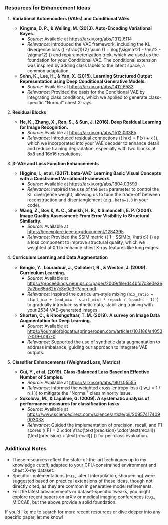 ### Resources for Enhancement Ideas

1. **Variational Autoencoders (VAEs) and Conditional VAEs**
   - **Kingma, D. P., & Welling, M. (2013). Auto-Encoding Variational Bayes.**  
     - *Source*: Available at https://arxiv.org/abs/1312.6114  
     - *Relevance*: Introduced the VAE framework, including the KL divergence loss (\( -\frac{1}{2} \sum (1 + \log(\sigma^2) - \mu^2 - \sigma^2) \)) and reparameterization trick, which we used as the foundation for your Conditional VAE. The conditional extension was inspired by adding class labels to the latent space, a common adaptation.
   - **Sohn, K., Lee, H., & Yan, X. (2015). Learning Structured Output Representation using Deep Conditional Generative Models.**  
     - *Source*: Available at https://arxiv.org/abs/1412.6583  
     - *Relevance*: Provided the basis for the Conditional VAE by integrating class conditions, which we applied to generate class-specific "Normal" chest X-rays.

2. **Residual Blocks**
   - **He, K., Zhang, X., Ren, S., & Sun, J. (2016). Deep Residual Learning for Image Recognition.**  
     - *Source*: Available at https://arxiv.org/abs/1512.03385  
     - *Relevance*: Introduced residual connections (\( h(x) = F(x) + x \)), which we incorporated into your VAE decoder to enhance detail and reduce training degradation, especially with two blocks at 8x8 and 16x16 resolutions.

3. **β-VAE and Loss Function Enhancements**
   - **Higgins, I., et al. (2017). beta-VAE: Learning Basic Visual Concepts with a Constrained Variational Framework.**  
     - *Source*: Available at https://arxiv.org/abs/1804.03599  
     - *Relevance*: Inspired the use of the `beta` parameter to control the KL divergence weight, allowing us to tune the trade-off between reconstruction and disentanglement (e.g., `beta=1.0` in your code).
   - **Wang, Z., Bovik, A. C., Sheikh, H. R., & Simoncelli, E. P. (2004). Image Quality Assessment: From Error Visibility to Structural Similarity.**  
     - *Source*: Available at https://ieeexplore.ieee.org/document/1284395  
     - *Relevance*: Provided the SSIM metric (\( 1 - SSIM(x, \hat{x}) \)) as a loss component to improve structural quality, which we weighted at 0.1 to enhance chest X-ray features like lung edges.

4. **Curriculum Learning and Data Augmentation**
   - **Bengio, Y., Louradour, J., Collobert, R., & Weston, J. (2009). Curriculum Learning.**  
     - *Source*: Available at https://proceedings.neurips.cc/paper/2009/file/d44bfd7c3e0e3e2a2bc65d62b7c8e0c3-Paper.pdf  
     - *Relevance*: Inspired the curriculum-style mixing (`mix_ratio = start_mix + (end_mix - start_mix) * (epoch / (epochs - 1))`) to gradually introduce synthetic data, stabilizing training with your 2534 VAE-generated images.
   - **Shorten, C., & Khoshgoftaar, T. M. (2019). A survey on Image Data Augmentation for Deep Learning.**  
     - *Source*: Available at https://journalofbigdata.springeropen.com/articles/10.1186/s40537-019-0197-0  
     - *Relevance*: Supported the use of synthetic data augmentation to address imbalance, guiding our approach to integrate VAE outputs.

5. **Classifier Enhancements (Weighted Loss, Metrics)**
   - **Cui, Y., et al. (2019). Class-Balanced Loss Based on Effective Number of Samples.**  
     - *Source*: Available at https://arxiv.org/abs/1901.05555  
     - *Relevance*: Informed the weighted cross-entropy loss (\( w_i = 1 / n_i \)) to mitigate the "Normal" class minority issue.
   - **Sokolova, M., & Lapalme, G. (2009). A systematic analysis of performance measures for classification tasks.**  
     - *Source*: Available at https://www.sciencedirect.com/science/article/pii/S095741740900303X  
     - *Relevance*: Guided the implementation of precision, recall, and F1 scores (\( F1 = 2 \cdot \frac{\text{precision} \cdot \text{recall}}{\text{precision} + \text{recall}} \)) for per-class evaluation.

### Additional Notes
- These resources reflect the state-of-the-art techniques up to my knowledge cutoff, adapted to your CPU-constrained environment and chest X-ray dataset.
- Specific implementations (e.g., latent interpolation, sharpening) were suggested based on practical extensions of these ideas, though not directly cited, as they are common in generative model refinements.
- For the latest advancements or dataset-specific tweaks, you might explore recent papers on arXiv or medical imaging conferences (e.g., MICCAI), but the above provide a solid foundation.


If you’d like me to search for more recent resources or dive deeper into any specific paper, let me know!

